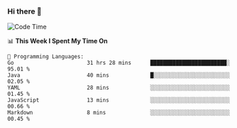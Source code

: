 ### Hi there 👋

<!--
**CrazyCollin/crazycollin** is a ✨ _special_ ✨ repository because its `README.md` (this file) appears on your GitHub profile.

Here are some ideas to get you started:

- 🔭 I’m currently working on ...
- 🌱 I’m currently learning ...
- 👯 I’m looking to collaborate on ...
- 🤔 I’m looking for help with ...
- 💬 Ask me about ...
- 📫 How to reach me: ...
- 😄 Pronouns: ...
- ⚡ Fun fact: ...
-->

<!--START_SECTION:waka-->
![Code Time](http://img.shields.io/badge/Code%20Time-942%20hrs%2037%20mins-blue)

📊 **This Week I Spent My Time On** 

```text
💬 Programming Languages: 
Go                       31 hrs 28 mins      ████████████████████████░   95.01 % 
Java                     40 mins             █░░░░░░░░░░░░░░░░░░░░░░░░   02.05 % 
YAML                     28 mins             ░░░░░░░░░░░░░░░░░░░░░░░░░   01.45 % 
JavaScript               13 mins             ░░░░░░░░░░░░░░░░░░░░░░░░░   00.66 % 
Markdown                 8 mins              ░░░░░░░░░░░░░░░░░░░░░░░░░   00.45 % 
```


<!--END_SECTION:waka-->
